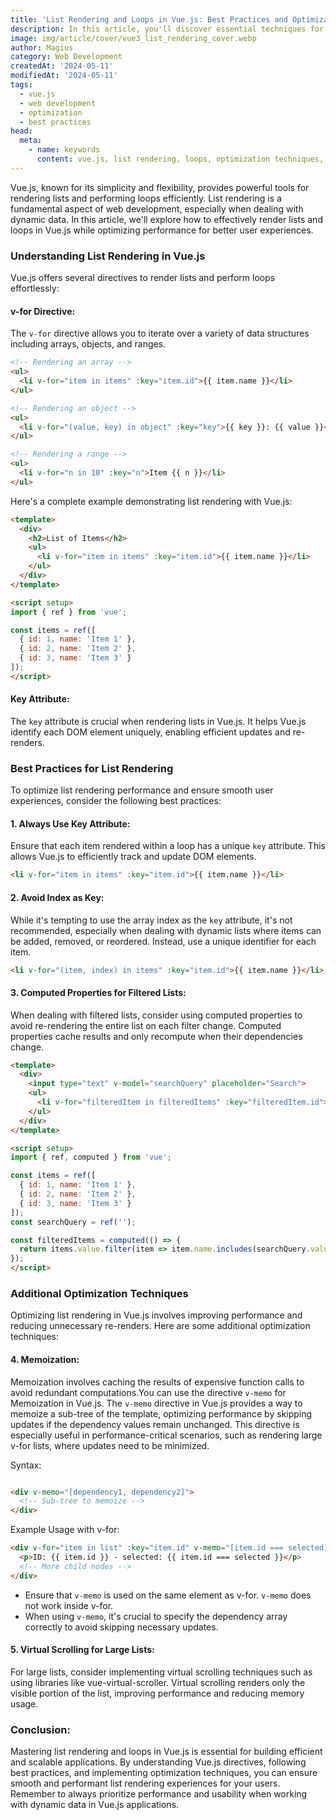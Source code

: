 ```yaml
---
title: 'List Rendering and Loops in Vue.js: Best Practices and Optimization Techniques'
description: In this article, you'll discover essential techniques for optimizing list rendering and loops in Vue.js. Learn how to enhance the performance of your Vue.js applications while adhering to best practices.
image: img/article/cover/vue3_list_rendering_cover.webp
author: Magius
category: Web Development
createdAt: '2024-05-11'
modifiedAt: '2024-05-11'
tags:
  - vue.js
  - web development
  - optimization
  - best practices
head:
  meta:
    - name: keywords
      content: vue.js, list rendering, loops, optimization techniques, web development, frontend development, vue.js performance
---
```


Vue.js, known for its simplicity and flexibility, provides powerful tools for rendering lists and performing loops efficiently. List rendering is a fundamental aspect of web development, especially when dealing with dynamic data. In this article, we'll explore how to effectively render lists and loops in Vue.js while optimizing performance for better user experiences.

### Understanding List Rendering in Vue.js

Vue.js offers several directives to render lists and perform loops effortlessly:

#### v-for Directive:

The `v-for` directive allows you to iterate over a variety of data structures including arrays, objects, and ranges.

```html
<!-- Rendering an array -->
<ul>
  <li v-for="item in items" :key="item.id">{{ item.name }}</li>
</ul>

<!-- Rendering an object -->
<ul>
  <li v-for="(value, key) in object" :key="key">{{ key }}: {{ value }}</li>
</ul>

<!-- Rendering a range -->
<ul>
  <li v-for="n in 10" :key="n">Item {{ n }}</li>
</ul>
```

Here's a complete example demonstrating list rendering with Vue.js:

```html
<template>
  <div>
    <h2>List of Items</h2>
    <ul>
      <li v-for="item in items" :key="item.id">{{ item.name }}</li>
    </ul>
  </div>
</template>

<script setup>
import { ref } from 'vue';

const items = ref([
  { id: 1, name: 'Item 1' },
  { id: 2, name: 'Item 2' },
  { id: 3, name: 'Item 3' }
]);
</script>
```

#### Key Attribute:

The `key` attribute is crucial when rendering lists in Vue.js. It helps Vue.js identify each DOM element uniquely, enabling efficient updates and re-renders.

### Best Practices for List Rendering

To optimize list rendering performance and ensure smooth user experiences, consider the following best practices:

#### 1. Always Use Key Attribute:

Ensure that each item rendered within a loop has a unique `key` attribute. This allows Vue.js to efficiently track and update DOM elements.

```html
<li v-for="item in items" :key="item.id">{{ item.name }}</li>
```

#### 2. Avoid Index as Key:

While it's tempting to use the array index as the `key` attribute, it's not recommended, especially when dealing with dynamic lists where items can be added, removed, or reordered. Instead, use a unique identifier for each item.

```html
<li v-for="(item, index) in items" :key="item.id">{{ item.name }}</li>
```

#### 3. Computed Properties for Filtered Lists:

When dealing with filtered lists, consider using computed properties to avoid re-rendering the entire list on each filter change. Computed properties cache results and only recompute when their dependencies change.

```html
<template>
  <div>
    <input type="text" v-model="searchQuery" placeholder="Search">
    <ul>
      <li v-for="filteredItem in filteredItems" :key="filteredItem.id">{{ filteredItem.name }}</li>
    </ul>
  </div>
</template>

<script setup>
import { ref, computed } from 'vue';

const items = ref([
  { id: 1, name: 'Item 1' },
  { id: 2, name: 'Item 2' },
  { id: 3, name: 'Item 3' }
]);
const searchQuery = ref('');

const filteredItems = computed(() => {
  return items.value.filter(item => item.name.includes(searchQuery.value));
});
</script>
```

### Additional Optimization Techniques

Optimizing list rendering in Vue.js involves improving performance and reducing unnecessary re-renders. Here are some additional optimization techniques:

#### 4. Memoization:

Memoization involves caching the results of expensive function calls to avoid redundant computations.You can use the directive `v-memo` for Memoization in Vue.js. The `v-memo` directive in Vue.js provides a way to memoize a sub-tree of the template, optimizing performance by skipping updates if the dependency values remain unchanged. This directive is especially useful in performance-critical scenarios, such as rendering large v-for lists, where updates need to be minimized.

Syntax:

```html

<div v-memo="[dependency1, dependency2]">
  <!-- Sub-tree to memoize -->
</div>
```

Example Usage with v-for:

```html
<div v-for="item in list" :key="item.id" v-memo="[item.id === selected]">
  <p>ID: {{ item.id }} - selected: {{ item.id === selected }}</p>
  <!-- More child nodes -->
</div>

```

- Ensure that `v-memo` is used on the same element as v-for. `v-memo` does not work inside v-for.
- When using `v-memo`, it's crucial to specify the dependency array correctly to avoid skipping necessary updates.

#### 5. Virtual Scrolling for Large Lists:

For large lists, consider implementing virtual scrolling techniques such as using libraries like vue-virtual-scroller. Virtual scrolling renders only the visible portion of the list, improving performance and reducing memory usage.

### Conclusion:

Mastering list rendering and loops in Vue.js is essential for building efficient and scalable applications. By understanding Vue.js directives, following best practices, and implementing optimization techniques, you can ensure smooth and performant list rendering experiences for your users. Remember to always prioritize performance and usability when working with dynamic data in Vue.js applications.
